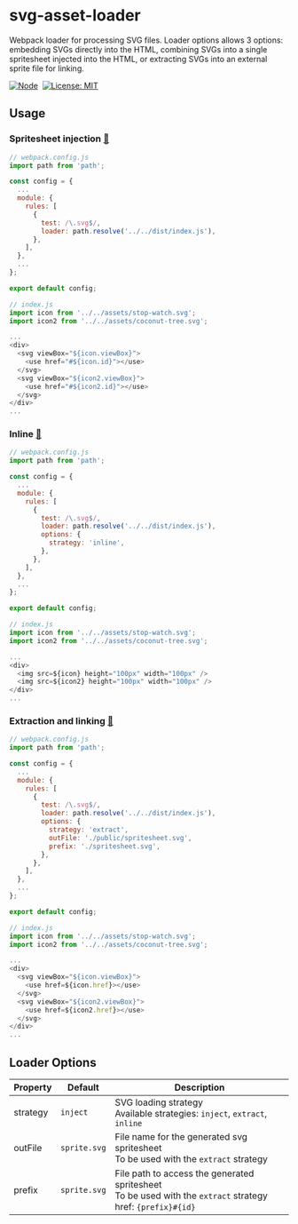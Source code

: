# svg-asset-loader
Webpack loader for processing SVG files. Loader options allows 3 options: embedding SVGs directly into the HTML, combining SVGs into a single spritesheet injected into the HTML, or extracting SVGs into an external sprite file for linking.

[![Node](https://img.shields.io/badge/Node-v20.10.0-%233C873A)](https://nodejs.org/dist/v20.14.0/docs/api/)&nbsp;
[![License: MIT](https://img.shields.io/badge/License-MIT-blue)](https://github.com/heshanera/svg-asset-loader/blob/master/LICENSE)&nbsp;

## Usage

### Spritesheet injection [:link:](https://github.com/heshanera/svg-asset-loader/tree/master/examples/injectSVGs)
```js
// webpack.config.js
import path from 'path';

const config = {
  ...
  module: {
    rules: [
      {
        test: /\.svg$/,
        loader: path.resolve('../../dist/index.js'),
      },
    ],
  },
  ...
};

export default config;
```
```js
// index.js
import icon from '../../assets/stop-watch.svg';
import icon2 from '../../assets/coconut-tree.svg';

...
<div>
  <svg viewBox="${icon.viewBox}">
    <use href="#${icon.id}"></use>
  </svg>
  <svg viewBox="${icon2.viewBox}">
    <use href="#${icon2.id}"></use>
  </svg>
</div>
...
```

### Inline [:link:](https://github.com/heshanera/svg-asset-loader/tree/master/examples/inlineSVGs)
```js
// webpack.config.js
import path from 'path';

const config = {
  ...
  module: {
    rules: [
      {
        test: /\.svg$/,
        loader: path.resolve('../../dist/index.js'),
        options: {
          strategy: 'inline',
        },
      },
    ],
  },
  ...
};

export default config;
```
```js
// index.js
import icon from '../../assets/stop-watch.svg';
import icon2 from '../../assets/coconut-tree.svg';

...
<div>
  <img src=${icon} height="100px" width="100px" />
  <img src=${icon2} height="100px" width="100px" />
</div>
...
```


### Extraction and linking [:link:](https://github.com/heshanera/svg-asset-loader/tree/master/examples/extractSVGs)
```js
// webpack.config.js
import path from 'path';

const config = {
  ...
  module: {
    rules: [
      {
        test: /\.svg$/,
        loader: path.resolve('../../dist/index.js'),
        options: {
          strategy: 'extract',
          outFile: './public/spritesheet.svg',
          prefix: './spritesheet.svg',
        },
      },
    ],
  },
  ...
};

export default config;
```
```js
// index.js
import icon from '../../assets/stop-watch.svg';
import icon2 from '../../assets/coconut-tree.svg';

...
<div>
  <svg viewBox="${icon.viewBox}">
    <use href=${icon.href}></use>
  </svg>
  <svg viewBox="${icon2.viewBox}">
    <use href=${icon2.href}></use>
  </svg>
</div>
...
```

## Loader Options

| Property   | Default | Description |
| ---------- | ------------ | -------- |
| strategy   | `inject`     | SVG loading strategy <br /> Available strategies: `inject`, `extract`, `inline`  |
| outFile    | `sprite.svg` | File name for the generated svg spritesheet <br /> To be used with the `extract` strategy    |
| prefix     | `sprite.svg` | File path to access the generated spritesheet <br /> To be used with the `extract` strategy <br />  href: `{prefix}#{id}`   |